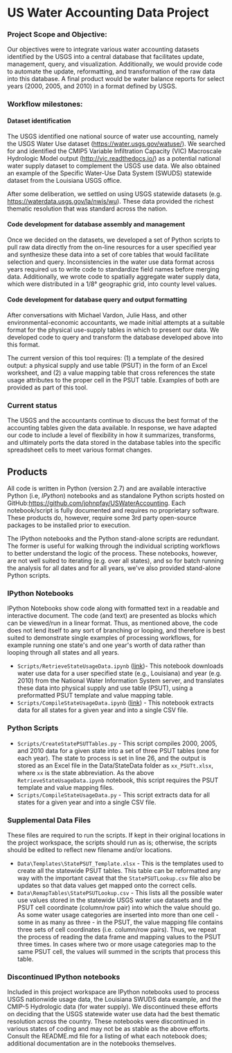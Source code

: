 # US Water Accounting Data Project


### Project Scope and Objective:

Our objectives were to integrate various water accounting datasets identified by the USGS into a central database that facilitates update, management, query, and visualization. Additionally, we would provide code to automate the update, reformatting, and transformation of the raw data into this database. A final product would be water balance reports for select years (2000, 2005, and 2010) in a format defined by USGS. 



### Workflow milestones:

#### Dataset identification

The USGS identified one national source of water use accounting, namely the USGS Water Use dataset (<https://water.usgs.gov/watuse/>). We searched for and identified the CMIP5 Variable Infiltration Capacity (VIC) Macroscale Hydrologic Model output (<http://vic.readthedocs.io/>) as a potential national water supply dataset to complement the USGS use data. We also obtained an example of the Specific Water-Use Data System (SWUDS) statewide dataset from the Louisiana USGS office. 

After some deliberation, we settled on using USGS statewide datasets (e.g. https://waterdata.usgs.gov/la/nwis/wu). These data provided the richest thematic resolution that was standard across the nation. 

#### Code development for database assembly and management

Once we decided on the datasets, we developed a set of Python scripts to pull raw data directly from the on-line resources for a user specified year and synthesize these data into a set of core tables that would facilitate selection and query.  Inconsistencies in the water use data format across years required us to write code to standardize field names before merging data. Additionally, we wrote code to spatially aggregate water supply data, which were distributed in a 1/8° geographic grid, into county level values. 

#### Code development for database query and output formatting

After conversations with Michael Vardon, Julie Hass, and other environmental-economic accountants, we made initial attempts at a suitable format for the physical use-supply tables in which to present our data. We developed code to query and transform the database developed above into this format. 

The current version of this tool requires: (1) a template of the desired output: a physical supply and use table (PSUT) in the form of an Excel worksheet, and (2) a value mapping table that cross references the state usage attributes to the proper cell in the PSUT table. Examples of both are provided as part of this tool. 

### Current status

The USGS and the accountants continue to discuss the best format of the accounting tables given the data available. In response, we have adapted our code to include a level of flexibility in how it summarizes, transforms, and ultimately ports the data stored in the database tables into the specific spreadsheet cells to meet various format changes. 



## Products

All code is written in Python (version 2.7) and are available interactive Python (i.e, *IPython*) notebooks and as standalone Python scripts hosted on GitHub:<https://github.com/johnpfay/USWaterAccounting>. Each notebook/script is fully documented and requires no proprietary software. These products do, however,  require some 3rd party open-source packages to be installed prior to execution.

The IPython notebooks and the Python stand-alone scripts are redundant. The former is useful for walking through the individual scripting workflows to better understand the logic of the process. These notebooks, however, are not well suited to iterating (e.g. over all states), and so for batch running the analysis for all dates and for all years, we've also provided stand-alone Python scripts. 

### IPython Notebooks

IPython Notebooks show code along with formatted text in a readable and interactive document. The code (and text) are presented as blocks which can be viewed/run in a linear format. Thus, as mentioned above, the code does not lend itself to any sort of branching or looping, and therefore is best suited to demonstrate single examples of processing workflows, for example running one state's and one year's worth of data rather than looping through all states and all years. 

* `Scripts/RetrieveStateUsageData.ipynb` ([link](http://nbviewer.jupyter.org/github/johnpfay/USWaterAccounting/blob/VersionFour/Scripts/RetrieveStateUsageData.ipynb))- This notebook downloads water use data for a user specified state (e.g., Louisiana) and year (e.g. 2010) from the National Water Information System server, and translates these data into physical supply and use table (PSUT), using a preformatted PSUT template and value mapping table. 
* `Scripts/CompileStateUsageData.ipynb` ([link](http://nbviewer.jupyter.org/github/johnpfay/USWaterAccounting/blob/VersionFour/Scripts/CompileStateUsageData.ipynb)) - This notebook extracts data for all states for a given year and into a single CSV file. 

### Python Scripts

* `Scripts/CreateStatePSUTTables.py` - This script compiles 2000, 2005, and 2010 data for a given state into a set of three PSUT tables (one for each year). The state to process is set in line 26, and the output is stored as an Excel file in the Data/StateData folder as `xx_PSUTt.xlsx`, where `xx` is the state abbreviation. As the above `RetrieveStateUsageData.ipynb` notebook, this script requires the PSUT template and value mapping files. 
* `Scripts/CompileStateUsageData.py` - This script extracts data for all states for a given year and into a single CSV file. 

### Supplemental Data Files

These files are required to run the scripts. If kept in their original locations in the project workspace, the scripts should run as is; otherwise, the scripts should be edited to reflect new filename and/or locations. 

* `Data\Templates\StatePSUT_Template.xlsx` - This is the templates used to create all the statewide PSUT tables. This table can be reformatted any way with the important caveat that the `StatePSUTLookup.csv` file also be updates so that data values get mapped onto the correct cells. 
* `Data\RemapTables\StatePSUTLookup.csv` - This lists all the possible water use values stored in the statewide USGS water use datasets and the PSUT cell coordinate (column/row pair) into which the value should go. As some water usage categories are inserted into more than one cell - some in as many as three - in the PSUT, the value mapping file contains three sets of cell coordinates (i.e. column/row pairs). Thus, we repeat the process of reading the data frame and mapping values to the PSUT three times. In cases where two or more usage categories map to the same PSUT cell, the values will summed in the scripts that process this table.

### Discontinued IPython notebooks

Included in this project workspace are IPython notebooks used to process USGS nationwide usage data, the Louisiana SWUDS data example, and the CMIP-5 Hydrologic data (for water supply). We discontinued these efforts on deciding that the USGS statewide water use data had the best thematic resolution across the country. These notebooks were discontinued in various states of coding and may not be as stable as the above efforts. Consult the README.md file for a listing of what each notebook does; additional documentation are in the notebooks themselves. 

